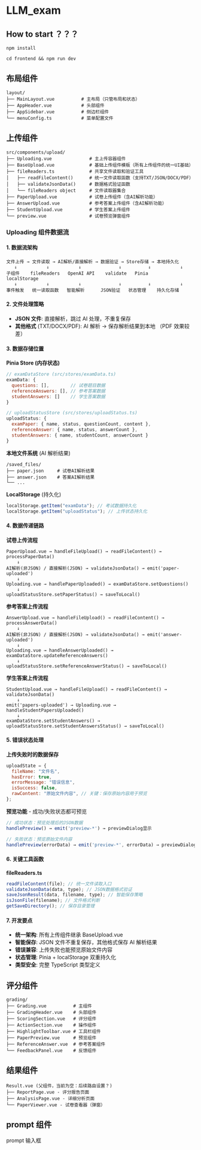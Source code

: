# LLM_exam

## How to start ？？？

```
npm install
```

```
cd frontend && npm run dev
```

## 布局组件

```
layout/
├── MainLayout.vue          # 主布局（只管布局和状态）
├── AppHeader.vue           # 头部组件
├── AppSidebar.vue          # 侧边栏组件
└── menuConfig.ts           # 菜单配置文件
```

## 上传组件

```
src/components/upload/
├── Uploading.vue              # 主上传容器组件
├── BaseUpload.vue             # 基础上传组件模板（所有上传组件的统一UI基础）
├── fileReaders.ts             # 共享文件读取和验证工具
│   ├── readFileContent()      # 统一文件读取函数（支持TXT/JSON/DOCX/PDF）
│   ├── validateJsonData()     # 数据格式验证函数
│   └── fileReaders object     # 文件读取器集合
├── PaperUpload.vue            # 试卷上传组件（含AI解析功能）
├── AnswerUpload.vue           # 参考答案上传组件（含AI解析功能）
├── StudentUpload.vue          # 学生答案上传组件
└── preview.vue                # 试卷预览弹窗组件

```

### Uploading 组件数据流

#### 1. 数据流架构

```
文件上传 → 文件读取 → AI解析/直接解析 → 数据验证 → Store存储 → 本地持久化
   ↓           ↓           ↓              ↓          ↓           ↓
子组件    fileReaders   OpenAI API    validate   Pinia      localStorage
   ↓           ↓           ↓              ↓          ↓           ↓
事件触发   统一读取函数   智能解析      JSON验证   状态管理    持久化存储
```

#### 2. 文件处理策略

- **JSON 文件**: 直接解析，跳过 AI 处理，不重复保存
- **其他格式** (TXT/DOCX/PDF): AI 解析 → 保存解析结果到本地 （PDF 效果较差）

#### 3. 数据存储位置

**Pinia Store (内存状态)**

```javascript
// examDataStore (src/stores/examData.ts)
examData: {
  questions: [],        // 试卷题目数据
  referenceAnswers: [], // 参考答案数据
  studentAnswers: []    // 学生答案数据
}

// uploadStatusStore (src/stores/uploadStatus.ts)
uploadStatus: {
  examPaper: { name, status, questionCount, content },
  referenceAnswer: { name, status, answerCount },
  studentAnswers: { name, studentCount, answerCount }
}
```

**本地文件系统** (AI 解析结果)

```
/saved_files/
├── paper.json     # 试卷AI解析结果
├── answer.json    # 答案AI解析结果
└── ...
```

**LocalStorage** (持久化)

```javascript
localStorage.getItem("examData"); // 考试数据持久化
localStorage.getItem("uploadStatus"); // 上传状态持久化
```

#### 4. 数据传递链路

**试卷上传流程**

```
PaperUpload.vue → handleFileUpload() → readFileContent() → processPaperData()
    ↓
AI解析(非JSON) / 直接解析(JSON) → validateJsonData() → emit('paper-uploaded')
    ↓
Uploading.vue → handlePaperUploaded() → examDataStore.setQuestions()
    ↓
uploadStatusStore.setPaperStatus() → saveToLocal()
```

**参考答案上传流程**

```
AnswerUpload.vue → handleFileUpload() → readFileContent() → processAnswerData()
    ↓
AI解析(非JSON) / 直接解析(JSON) → validateJsonData() → emit('answer-uploaded')
    ↓
Uploading.vue → handleAnswerUploaded() → examDataStore.updateReferenceAnswers()
    ↓
uploadStatusStore.setReferenceAnswerStatus() → saveToLocal()
```

**学生答案上传流程**

```
StudentUpload.vue → handleFileUpload() → readFileContent() → validateJsonData()
    ↓
emit('papers-uploaded') → Uploading.vue → handleStudentPapersUploaded()
    ↓
examDataStore.setStudentAnswers() → uploadStatusStore.setStudentAnswersStatus() → saveToLocal()
```

#### 5. 错误状态处理

**上传失败时的数据保存**

```javascript
uploadState = {
  fileName: "文件名",
  hasError: true,
  errorMessage: "错误信息",
  isSuccess: false,
  rawContent: "原始文件内容", // 关键：保存原始内容用于预览
};
```

**预览功能** - 成功/失败状态都可预览

```javascript
// 成功状态：预览处理后的JSON数据
handlePreview() → emit('preview-*') → previewDialog显示

// 失败状态：预览原始文件内容
handlePreview(errorData) → emit('preview-*', errorData) → previewDialog显示原始内容
```

#### 6. 关键工具函数

**fileReaders.ts**

```javascript
readFileContent(file); // 统一文件读取入口
validateJsonData(data, type); // JSON数据格式验证
saveJsonResult(data, filename, type); // 智能保存策略
isJsonFile(filename); // 文件格式判断
getSaveDirectory(); // 保存目录管理
```

#### 7. 开发要点

- **统一架构**: 所有上传组件继承 BaseUpload.vue
- **智能保存**: JSON 文件不重复保存，其他格式保存 AI 解析结果
- **错误兼容**: 上传失败也能预览原始文件内容
- **状态管理**: Pinia + localStorage 双重持久化
- **类型安全**: 完整 TypeScript 类型定义

## 评分组件

```
grading/
├── Grading.vue          # 主组件
├── GradingHeader.vue    # 头部组件
├── ScoringSection.vue   # 评分组件
├── ActionSection.vue    # 操作组件
├── HighlightToolbar.vue # 工具栏组件
├── PaperPreview.vue     # 预览组件
├── ReferenceAnswer.vue  # 参考答案组件
└── FeedbackPanel.vue    # 反馈组件
```

## 结果组件

```
Result.vue (父组件，当前为空：后续路由设置？)
├── ReportPage.vue - 评分报告页面
├── AnalysisPage.vue - 详细分析页面
└── PaperViewer.vue - 试卷查看器（弹窗）
```

## prompt 组件

prompt 输入框
